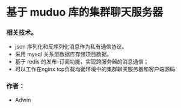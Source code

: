 # 基于 muduo 库的集群聊天服务器
### 相关技术。
- json 序列化和反序列化消息作为私有通信协议。
- 采用 mysql 关系型数据库存储项目数据。
- 基于 redis 的发布-订阅功能，实现跨服务器的消息通信；
- 可以工作在nginx tcp负载均衡环境中的集群聊天服务器和客户端源码
### 作者：
- Adwin